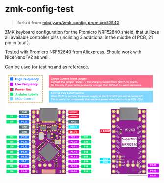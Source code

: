 # zmk-config-test

> forked from [mbalyura/zmk-config-promicro52840](https://github.com/mbalyura/zmk-config-promicro52840)

ZMK keyboard configuration for the Promicro NRF52840 shield, that utilizes all available controller pins (incliding 3 additional in the middle of PCB, 21 pin in total!).

Tested with Promicro NRF52840 from Aliexpress. Should work with NiceNano! V2 as well.

Can be used for testing and as reference.

![ProMicro NRF52840 Foot](ProMicroNRF52840_Foot.png)
